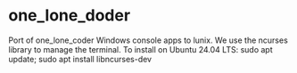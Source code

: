 # one_lone_doder
Port of one_lone_coder Windows console apps to lunix. 
We use the ncurses library to manage the terminal. To install on Ubuntu 24.04 LTS:
  sudo apt update; sudo apt install libncurses-dev
